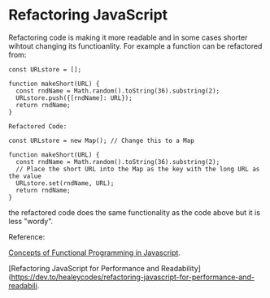 # Refactoring JavaScript

Refactoring code is making it more readable and in some cases shorter wihtout changing its functioanlity. For example a function can be refactored from: 

```
const URLstore = [];

function makeShort(URL) {
  const rndName = Math.random().toString(36).substring(2);
  URLstore.push({[rndName]: URL});
  return rndName;
}

Refactored Code: 

const URLstore = new Map(); // Change this to a Map

function makeShort(URL) {
  const rndName = Math.random().toString(36).substring(2);
  // Place the short URL into the Map as the key with the long URL as the value
  URLstore.set(rndName, URL);
  return rndName;
}
```
the refactored code does the same functionality as the code above but it is less "wordy".

Reference:

[Concepts of Functional Programming in Javascript](https://medium.com/the-renaissance-developer/concepts-of-functional-programming-in-javascript-6bc84220d2aa).

[Refactoring JavaScript for Performance and Readability](https://dev.to/healeycodes/refactoring-javascript-for-performance-and-readabili.
